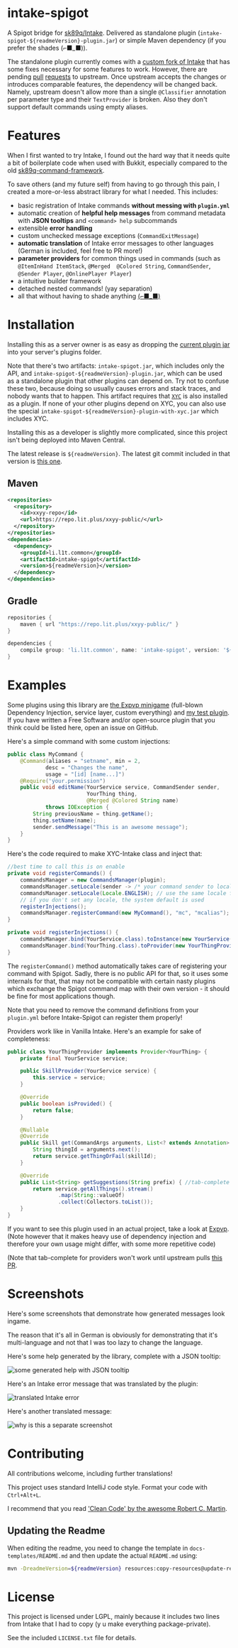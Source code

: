 [//]: # (                                                                    )
[//]: # (                                                                    )
[//]: # (  ooooooooo.   oooooooooooo       .o.       oooooooooo.             )
[//]: # (  `888   `Y88. `888'     `8      .888.      `888'   `Y8b            )
[//]: # (   888   .d88'  888             .8"888.      888      888           )
[//]: # (   888ooo88P'   888oooo8       .8' `888.     888      888           )
[//]: # (   888`88b.     888    "      .88ooo8888.    888      888           )
[//]: # (   888  `88b.   888       o  .8'     `888.   888     d88'           )
[//]: # (  o888o  o888o o888ooooood8 o88o     o8888o o888bood8P'             )
[//]: # (                                                                    )
[//]: # (               READ THIS BEFORE EDITING                             )
[//]: # (                                                                    )
[//]: # ( At every release, /README.md is overwritten with                   )
[//]: # ( templates/README.md! Any changes not reflected                     )
[//]: # ( there will be void at the next release! See                        )    
[//]: # ( templates/README.md for details.                                   )
[//]: # (                                                                    )
[//]: # ( If you, for whatever reason, need to generate the file             )
[//]: # ( manually, use: [with the latest release version]                   )
[//]: # (     mvn -DreadmeVersion=x.x.x.x \                                  )
[//]: # (        resources:copy-resources@update-readme-version              )                                                      

# intake-spigot
A Spigot bridge for [sk89q/Intake](https://github.com/sk89q/Intake). 
Delivered as standalone plugin (`intake-spigot-${readmeVersion}-plugin.jar`) or simple Maven dependency (if you prefer the shades (⌐■_■)).

The standalone plugin currently comes with a [custom fork of Intake](https://github.com/literalplus/Intake) 
that has some fixes necessary for some features to work. However, there are pending 
[pull](https://github.com/sk89q/Intake/pull/26) [requests](https://github.com/sk89q/Intake/pull/25) 
to upstream.
Once upstream accepts the changes or introduces comparable features, the dependency will be 
changed back.
Namely, upstream doesn't allow more than a single `@Classifier` annotation per parameter type and 
their `TextProvider` is broken. Also they don't support default commands using empty aliases.

# Features

When I first wanted to try Intake, I found out the hard way that it needs quite a bit of boilerplate code when
used with Bukkit, especially compared to the old 
[sk89q-command-framework](https://github.com/OvercastNetwork/sk89q-command-framework).

To save others (and my future self) from having to go through this pain, I created a more-or-less 
abstract library for what I needed. This includes:

* basic registration of Intake commands **without messing with `plugin.yml`**
* automatic creation of **helpful help messages** from command metadata with **JSON tooltips** and `<command> help` subcommands
* extensible **error handling**
* custom unchecked message exceptions (`CommandExitMessage`)
* **automatic translation** of Intake error messages to other languages (German is included, feel free to PR more!)
* **parameter providers** for common things used in commands 
(such as `@ItemInHand ItemStack`, `@Merged  @Colored String`, `CommandSender`, `@Sender Player`, 
`@OnlinePlayer Player`)
* a intuitive builder framework
* detached nested commands! (yay separation)
* all that without having to shade anything 
[(⌐■_■)](https://www.youtube.com/watch?v=X2LTL8KgKv8)

# Installation

Installing this as a server owner is as easy as dropping the
[current plugin jar](https://ci.l1t.li/job/public~intake-spigot/lastRelease/)
into your server's plugins folder.

Note that there's two artifacts: `intake-spigot.jar`,
which includes only the API, and `intake-spigot-${readmeVersion}-plugin.jar`, which
can be used as a standalone plugin that other plugins can depend on. Try not to confuse
these two, because doing so usually causes errors and stack traces, and nobody wants that
to happen. This artifact requires that [`XYC`](https://github.com/literalplus/xyc) is also
installed as a plugin. If none of your other plugins depend on XYC, you can also use the
special `intake-spigot-${readmeVersion}-plugin-with-xyc.jar` which includes XYC.

Installing this as a developer is slightly more complicated, since this 
project isn't being deployed into Maven Central.

The latest release is `${readmeVersion}`. The latest
git commit included in that version is
[this one](https://github.com/literalplus/intake-spigot/releases/tag/intake-spigot-${readmeVersion}).

## Maven

````xml
<repositories>
  <repository>
    <id>xxyy-repo</id>
    <url>https://repo.lit.plus/xxyy-public/</url>
  </repository>
</repositories>
<dependencies>
  <dependency>
    <groupId>li.l1t.common</groupId>
    <artifactId>intake-spigot</artifactId>
    <version>${readmeVersion}</version>
  </dependency>
</dependencies>
````

## Gradle

````groovy
repositories {
    maven { url "https://repo.lit.plus/xxyy-public/" }
}

dependencies {
    compile group: 'li.l1t.common', name: 'intake-spigot', version: '${readmeVersion}'
}
````

# Examples

Some plugins using this library are [the Expvp minigame](https://github.com/literalplus/expvp)
(full-blown Dependency Injection, service layer, custom everything) and
[my test plugin](https://github.com/literalplus/intake-spigot-test). If you have written a
Free Software and/or open-source plugin that you think could be listed here, 
open an issue on GitHub.

Here's a simple command with some custom injections:

````java
public class MyCommand {
    @Command(aliases = "setname", min = 2,
            desc = "Changes the name",
            usage = "[id] [name...]")
    @Require("your.permission")
    public void editName(YourService service, CommandSender sender,
                         YourThing thing,
                         @Merged @Colored String name)
            throws IOException {
        String previousName = thing.getName();
        thing.setName(name);
        sender.sendMessage("This is an awesome message");
    }
}
````

Here's the code required to make XYC-Intake class and inject that:

````java
//best time to call this is on enable
private void registerCommands() {
    commandsManager = new CommandsManager(plugin);
    commandsManager.setLocale(sender -> /* your command sender to locale logic */);
    commandsManager.setLocale(Locale.ENGLISH); // use the same locale for everyone
    // if you don't set any locale, the system default is used
    registerInjections();
    commandsManager.registerCommand(new MyCommand(), "mc", "mcalias");
}

private void registerInjections() {
    commandsManager.bind(YourService.class).toInstance(new YourService());
    commandsManager.bind(YourThing.class).toProvider(new YourThingProvider(thingService));
}
````

The `registerCommand()` method automatically takes care of registering your command with Spigot.
Sadly, there is no public API for that, so it uses some internals for that, that may not be
compatible with certain nasty plugins which exchange the Spigot command map with their own version -
it should be fine for most applications though.

Note that you need to remove the command definitions from your `plugin.yml` before Intake-Spigot
can register them properly!

Providers work like in Vanilla Intake. Here's an example for sake of completeness:

````java
public class YourThingProvider implements Provider<YourThing> {
    private final YourService service;

    public SkillProvider(YourService service) {
        this.service = service;
    }

    @Override
    public boolean isProvided() {
        return false;
    }

    @Nullable
    @Override
    public Skill get(CommandArgs arguments, List<? extends Annotation> modifiers) throws ArgumentException, ProvisionException {
        String thingId = arguments.next();
        return service.getThingOrFail(skillId);
    }

    @Override
    public List<String> getSuggestions(String prefix) { //tab-complete
        return service.getAllThings().stream()
                .map(String::valueOf)
                .collect(Collectors.toList());
    }
}
````

If you want to see this plugin used in an actual project, take
a look at [Expvp](https://github.com/literalplus/Expvp). (Note however
that it makes heavy use of dependency injection and therefore
your own usage might differ, with some more repetitive code)

(Note that tab-complete for providers won't work until upstream pulls 
[this PR](https://github.com/sk89q/Intake/pull/23).

# Screenshots

Here's some screenshots that demonstrate how generated messages look ingame.

The reason that it's all in German is obviously for demonstrating that it's multi-language and 
not that I was too lazy to change the language.

Here's some help generated by the library, complete with a JSON tooltip:

![some generated help with JSON tooltip](https://github.com/literalplus/intake-spigot/raw/master/assets/img/help.png)

Here's an Intake error message that was translated by the plugin:

![translated Intake error](https://github.com/literalplus/intake-spigot/raw/master/assets/img/intake-translated.png)

Here's another translated message:

![why is this a separate screenshot](https://github.com/literalplus/intake-spigot/raw/master/assets/img/translated-messages.png)

# Contributing

All contributions welcome, including further translations! 

This project uses standard IntelliJ code style. Format your code with `Ctrl+Alt+L`. 

I recommend that you read ['Clean Code' by the awesome Robert C. Martin](https://www.google.at/webhp?q=clean+code+pdf#newwindow=1&q=clean+code+pdf).

## Updating the Readme

When editing the readme, you need to change the template in `docs-templates/README.md` and then
update the actual `README.md` using:

````bash
mvn -DreadmeVersion=${readmeVersion} resources:copy-resources@update-readme-version
````

# License

This project is licensed under LGPL, mainly because it includes two lines from Intake that I had to copy 
(y u make everything package-private).

See the included `LICENSE.txt` file for details.
